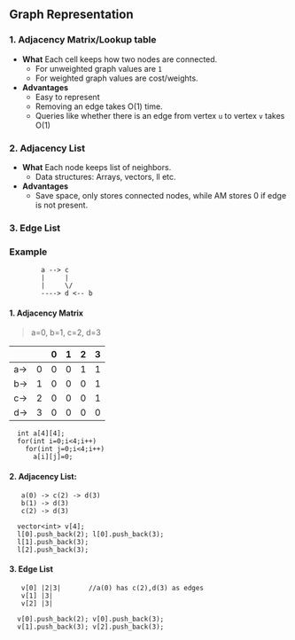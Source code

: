 ## Graph Representation

### 1. Adjacency Matrix/Lookup table
- **What** Each cell keeps how two nodes are connected.
  - For unweighted graph values are `1` 
  - For weighted graph values are cost/weights.
- **Advantages**    
  - Easy to represent    
  - Removing an edge takes O(1) time.
  - Queries like whether there is an edge from vertex `u` to vertex `v` takes O(1)
  
### 2. Adjacency List
- **What** Each node keeps list of neighbors. 
  - Data structures: Arrays, vectors, ll etc.
- **Advantages** 
  - Save space, only stores connected nodes, while AM stores 0 if edge is not present.
  
### 3. Edge List  

### Example
```
        a --> c 
        |     |
        |     \/
        ----> d <-- b
```
#### 1. Adjacency Matrix
> a=0, b=1, c=2, d=3
  
| |  | 0 | 1 | 2 | 3 |
| --- | --- | --- | --- | --- | --- |
| a-> | 0 | 0 | 0 | 1 | 1 |
| b-> | 1 | 0 | 0 | 0 | 1 |
| c-> | 2 | 0 | 0 | 0 | 1 |
| d-> | 3 | 0 | 0 | 0 | 0 |

```
  int a[4][4];
  for(int i=0;i<4;i++)
    for(int j=0;i<4;i++)
      a[i][j]=0;
```

#### 2. Adjacency List: 
```
   a(0) -> c(2) -> d(3)
   b(1) -> d(3)
   c(2) -> d(3)

  vector<int> v[4];
  l[0].push_back(2); l[0].push_back(3);
  l[1].push_back(3);
  l[2].push_back(3);
```

#### 3. Edge List
```
   v[0] |2|3|		//a(0) has c(2),d(3) as edges
   v[1] |3|
   v[2] |3|

  v[0].push_back(2); v[0].push_back(3);
  v[1].push_back(3); v[2].push_back(3);
```   

